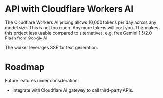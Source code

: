 # API with Cloudflare Workers AI

The Cloudflare Workers AI pricing allows 10,000 tokens per day across any model size. This is not too much. Any more tokens will cost you. This makes this project less usable compared to alternatives, e.g. free Gemini 1.5/2.0 Flash from Google AI.

The worker leverages SSE for text generation.

# Roadmap

Future features under consideration:

* Integrate with Cloudflare AI gateway to call third-party APIs.
